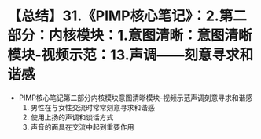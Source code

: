 # 【总结】31.《PIMP核心笔记》：2.第二部分：内核模块：1.意图清晰：意图清晰模块-视频示范：13.声调——刻意寻求和谐感

-   PIMP核心笔记第二部分内核模块意图清晰模块-视频示范声调刻意寻求和谐感
    1.  男性在与女性交流时常常刻意寻求和谐感
    2.  使用上扬的声调和谈话方式
    3.  声音的面具在交流中起到重要作用
